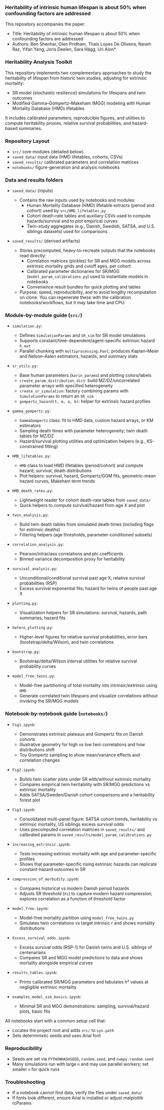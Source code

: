 ### Heritability of intrinsic human lifespan is about 50% when confounding factors are addressed

This repository accompanies the paper:

- Title: Heritability of intrinsic human lifespan is about 50% when confounding factors are addressed
- Authors: Ben Shenhar, Glen Pridham, Thaís Lopes De Oliveira, Naveh Raz, Yifan Yang, Joris Deelen, Sara Hägg, Uri Alon*

### Heritability Analysis Toolkit

This repository implements two complementary approaches to study the heritability of lifespan from historic twin studies, adjusting for extrinsic mortality:
- SR model (stochastic resilience) simulations for lifespans and twin outcomes
- Modified Gamma–Gompertz–Makeham (MGG) modeling with Human Mortality Database (HMD) lifetables

It includes calibrated parameters, reproducible figures, and utilities to compute heritability proxies, relative survival probabilities, and hazard-based summaries.


### Repository Layout

- `src/` core modules (detailed below)
- `saved_data/` input data (HMD lifetables, cohorts, CSVs)
- `saved_results/` calibrated parameters and correlation matrices
- `notebooks/` figure-generation and analysis notebooks

### Data and results folders

- `saved_data/` (inputs)
  - Contains the raw inputs used by notebooks and modules:
    - Human Mortality Database (HMD) lifetable extracts (period and cohort) used by `src/HMD_lifetables.py`
    - Cohort death-rate tables and auxiliary CSVs used to compute hazards/survival and to plot empirical curves
    - Twin-study aggregates (e.g., Danish, Swedish, SATSA, and U.S. siblings datasets) used for comparisons

- `saved_results/` (derived artifacts)
  - Stores precomputed, heavy-to-recreate outputs that the notebooks read directly:
    - Correlation matrices (pickles) for SR and MGG models across extrinsic mortality grids and cutoff ages, per cohort
    - Calibrated parameter dictionaries for SR/MGG (`model_param_calibrations.py`) used to instantiate models in notebooks
    - Convenience result bundles for quick plotting and tables
  - Purpose: speed, reproducibility, and to avoid lengthy recomputation on clone. You can regenerate these with the calibration notebooks/workflows, but it may take time and CPU.

### Module-by-module guide (`src/`)

- `simulation.py`:
  - Defines `SimulationParams` and `SR_sim` for SR model simulations
  - Supports constant/time-dependent/agent-specific extrinsic hazard `h_ext`
  - Parallel chunking with `multiprocessing.Pool`; produces Kaplan–Meier and Nelson–Aalen estimators, hazards, and summary stats

- `sr_utils.py`:
  - Base human parameters (`karin_params`) and plotting colors/labels
  - `create_param_distribution_dict`: build MZ/DZ/uncorrelated parameter arrays with specified heterogeneity
  - `create_sr_simulation`: factory combining params with `SimulationParams` to return an `SR_sim`
  - `gompertz_hazard(t, m, a, b)`: helper for extrinsic hazard profiles

- `gamma_gompertz.py`:
  - `GammaGompertz` class: fit to HMD data, custom hazard arrays, or KM estimators
  - Sampling death times with parameter heterogeneity; twin death tables for MZ/DZ
  - Hazard/survival plotting utilities and optimization helpers (e.g., KS-constrained fitting)

- `HMD_lifetables.py`:
  - `HMD` class to load HMD lifetables (period/cohort) and compute hazard, survival, death distributions
  - Plot helpers: survival, hazard, Gompertz/GGM fits, geometric-mean hazard curves, Makeham term trends

- `HMD_death_rates.py`:
  - Lightweight reader for cohort death-rate tables from `saved_data/`
  - Quick helpers to compute survival/hazard from age X and plot

- `twin_analysis.py`:
  - Build twin death tables from simulated death times (including flags for extrinsic deaths)
  - Filtering helpers (age thresholds, parameter-conditioned subsets)

- `correlation_analysis.py`:
  - Pearson/intraclass correlations and phi coefficients
  - Binned variance decomposition proxy for heritability

- `survival_analysis.py`:
  - Unconditional/conditional survival past age X; relative survival probabilities (RSP)
  - Excess survival exponential fits; hazard for twins of people past age X

- `plotting.py`:
  - Visualization helpers for SR simulations: survival, hazards, path summaries, hazard fits

- `hetero_plotting.py`:
  - Higher-level figures for relative survival probabilities, error bars (bootstrap/delta/Wilson), and twin correlations

- `bootstrap.py`:
  - Bootstrap/delta/Wilson interval utilities for relative survival probability curves

- `model_free_twins.py`:
  - Model-free partitioning of total mortality into intrinsic/extrinsic using `HMD`
  - Generate correlated twin lifespans and visualize correlations without invoking the SR/MGG models

### Notebook-by-notebook guide (`notebooks/`)

- `Fig1.ipynb`:
  - Demonstrates extrinsic plateaus and Gompertz fits on Danish cohorts
  - Illustrative geometry for high vs low twin correlations and how distributions shift
  - Toy Gompertz sampling to show mean/variance effects and correlation changes

- `Fig2.ipynb`:
  - Builds twin scatter plots under SR with/without extrinsic mortality
  - Compares empirical twin heritability with SR/MGG predictions vs extrinsic mortality
  - Adds SATSA/Sweden/Danish cohort comparisons and a heritability forest plot

- `Fig3.ipynb`:
  - Consolidated multi-panel figure: SATSA cohort trends, heritability vs extrinsic mortality, US siblings excess survival odds
  - Uses precomputed correlation matrices in `saved_results/` and calibrated params in `saved_results/model_param_calibrations.py`

- `increasing_extrinsic.ipynb`:
  - Tests increasing extrinsic mortality with age and parameter-specific profiles
  - Shows that parameter-specific rising extrinsic hazards can replicate constant-hazard outcomes in SR

- `compression_of_morbidity.ipynb`:
  - Compares historical vs modern Danish period hazards
  - Adjusts SR threshold (`Xc`) to capture modern hazard compression; explores correlation as a function of threshold factor

- `model_free.ipynb`:
  - Model-free mortality partition using `model_free_twins.py`
  - Simulates twin correlations vs target intrinsic r and shows mortality distributions

- `Excess_survival_odds.ipynb`:
  - Excess survival odds (RSP-1) for Danish twins and U.S. siblings of centenarians
  - Compares SR and MGG model predictions to data and shows mortality alongside empirical curves

- `results_tables.ipynb`:
  - Prints calibrated SR/MGG parameters and tabulates h² values at negligible extrinsic mortality

- `examples_model_sim_basics.ipynb`:
  - Minimal SR and MGG demonstrations: sampling, survival/hazard plots, basic fits

All notebooks start with a common setup cell that:
- Locates the project root and adds `src/` to `sys.path`
- Sets deterministic seeds and uses Arial font


### Reproducibility

- Seeds are set via `PYTHONHASHSEED`, `random.seed`, and `numpy.random.seed`
- Many simulations run with large `n` and may use parallel workers; set smaller `n` for quick runs

### Troubleshooting

- If a notebook cannot find data, verify the files under `saved_data/`
- If fonts look different, ensure Arial is installed or adjust matplotlib rcParams

